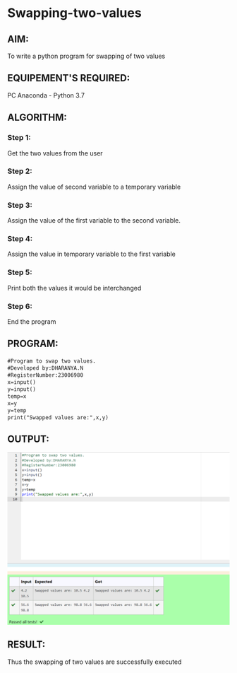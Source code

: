 # Swapping-two-values
## AIM:
To write a python program for swapping of two values
## EQUIPEMENT'S REQUIRED: 
PC
Anaconda - Python 3.7
## ALGORITHM: 
### Step 1:
Get the two values from the user
### Step 2: 
Assign the value of second variable to a temporary variable 
### Step 3: 
Assign the value of the first variable to the second variable.
### Step 4:  
Assign the value in temporary variable to the first variable
### Step 5: 
Print both the values it would be interchanged
### Step 6: 
End the program
## PROGRAM:
```
#Program to swap two values.
#Developed by:DHARANYA.N 
#RegisterNumber:23006980
x=input()
y=input()
temp=x
x=y
y=temp
print("Swapped values are:",x,y)

```
## OUTPUT:
![OUTPUT](/swapoutput.png)



## RESULT:
Thus the swapping of two values are successfully executed



